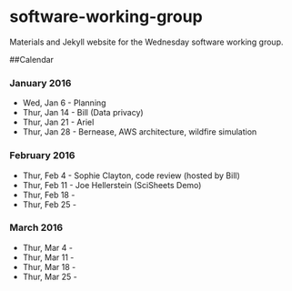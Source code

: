 # software-working-group

Materials and Jekyll website for the Wednesday software working group.

##Calendar

### January 2016

 - Wed, Jan 6 - Planning
 - Thur, Jan 14 - Bill (Data privacy)
 - Thur, Jan 21 - Ariel
 - Thur, Jan 28 - Bernease, AWS architecture, wildfire simulation

### February 2016

 - Thur, Feb 4 - Sophie Clayton, code review (hosted by Bill)
 - Thur, Feb 11 - Joe Hellerstein (SciSheets Demo)
 - Thur, Feb 18 - 
 - Thur, Feb 25 - 

### March 2016

 - Thur, Mar 4 -
 - Thur, Mar 11 -
 - Thur, Mar 18 - 
 - Thur, Mar 25 -

